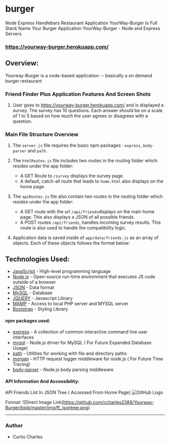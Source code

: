 # burger
Node Express Handlebars Restaurant Application
YourWay-Burger Is  Full Stack Name Your Burger Application
YourWay-Burger - Node and Express Servers

### https://yourway-burger.herokuapp.com/

## Overview:

Yourway-Burger is a node-based application -- basically a on demand burger restaurant



### Friend Finder Plus Application Features And Screen Shots

1. User goes to https://yourway-burger.herokuapp.com/ and is displayed a survey. The survey has 10 questions. Each answer should be on a scale of 1 to 5 based on how much the user agrees or disagrees with a question.

### Main File Structure Overview

1. The `server.js` file  requires the basic npm packages : `express`, `body-parser` and `path`.

2. The `htmlRoutes.js` file includes two routes in the routing folder which resides under the app folder:

   * A GET Route to `/survey` displays the survey page.
   * A default, catch-all route that leads to `home.html` also displays on the home page.

3. The `apiRoutes.js` file also contain two routes in the routing folder which resides under the app folder:

   * A GET route with the url `/api/friends`displays on the main home page. This also displays a JSON of all possible friends.
   * A POST routes `/api/friends`, handles incoming survey results. This route is also  used to handle the compatibility logic.

4. Application data is saved inside of `app/data/friends.js` as an array of objects. Each of these objects follows the format below:

## Technologies Used:

- [JavaScript](https://developer.mozilla.org/en-US/docs/Web/JavaScript) - High-level programming language
- [Node.js](https://nodejs.org/en/) - Open-source run-time environment that executes JS code outside of a browser
- [JSON](http://www.json.org) - Data format
- [MySQL](https://www.mysql.com) - Database
- [JQUERY](https://learn.jquery.com/using-jquery-core/) - Javascript Library
- [MAMP](https://www.mamp.info/en/) - Access to local PHP server and MYSQL server
- [Bootstrap](https://getbootstrap.com/docs/4.3/getting-started/introduction/) - Styling Library

#### npm packages used:

- [express](https://www.npmjs.com/package/express) - A collection of common interactive command line user interfaces
- [mysql](https://www.npmjs.com/package/dotenv) - Node.js driver for MySQL ( For Future Expanded Database Usage)
- [path](https://www.npmjs.com/package/path) - Utilities for working with file and directory paths
- [morgan](https://www.npmjs.com/package/morgan) - HTTP request logger middleware for node.js ( For Future Time Tracing)
- [body-parser](https://www.npmjs.com/package/body-parser) - Node.js body parsing middleware


#### API Information And Accessibility:

API Friends List In JSON Tree ( Accessed From Home Page)
![GitHub Logo](/img/ff_jsontree.png)


Format: ![Direct Image Link]https://github.com/ccharles2388/Yourway-Burger/blob/master/img/ff_jsontree.png)
<br>

-------------------------------------------------------------------------------------------------------------------------

### Author

* Curtis Charles

